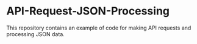 # API-Request-JSON-Processing
This repository contains an example of code for making API requests and processing JSON data.
